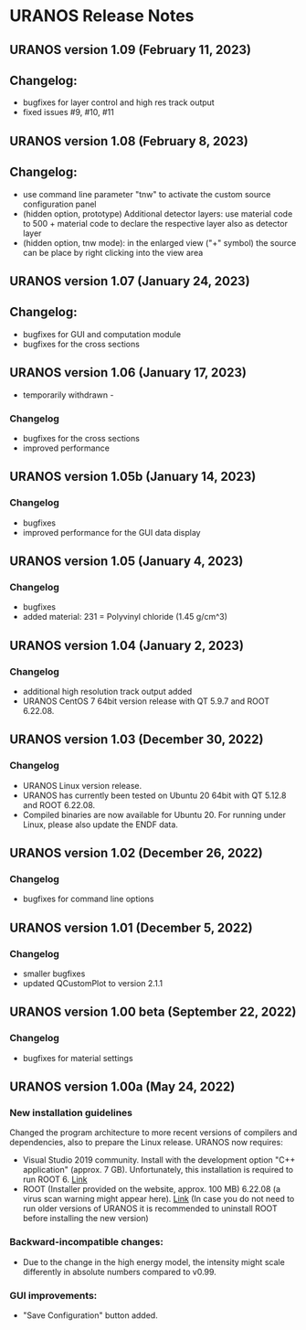 # URANOS Release Notes

## URANOS version 1.09 (February 11, 2023)

## Changelog:
- bugfixes for layer control and high res track output
- fixed issues #9, #10, #11


## URANOS version 1.08 (February 8, 2023)

## Changelog:
- use command line parameter "tnw" to activate the custom source configuration panel
- (hidden option, prototype) Additional detector layers: use material code to 500 + material code to declare the respective layer also as detector layer
- (hidden option, tnw mode): in the enlarged view ("+" symbol) the source can be place by right clicking into the view area 


## URANOS version 1.07 (January 24, 2023)

## Changelog:
- bugfixes for GUI and computation module
- bugfixes for the cross sections


## URANOS version 1.06 (January 17, 2023)
- temporarily withdrawn - 
### Changelog
- bugfixes for the cross sections
- improved performance


## URANOS version 1.05b (January 14, 2023)

### Changelog
- bugfixes
- improved performance for the GUI data display


## URANOS version 1.05 (January 4, 2023)

### Changelog
- bugfixes
- added material: 231 = Polyvinyl chloride (1.45 g/cm^3)


## URANOS version 1.04 (January 2, 2023)

### Changelog
- additional high resolution track output added
- URANOS CentOS 7 64bit version release with QT 5.9.7 and ROOT 6.22.08.


## URANOS version 1.03 (December 30, 2022)

### Changelog
- URANOS Linux version release. 
- URANOS has currently been tested on Ubuntu 20 64bit with QT 5.12.8 and ROOT 6.22.08.
- Compiled binaries are now available for Ubuntu 20. For running under Linux, please also update the ENDF data.


## URANOS version 1.02 (December 26, 2022)

### Changelog
- bugfixes for command line options


## URANOS version 1.01 (December 5, 2022)

### Changelog
- smaller bugfixes
- updated QCustomPlot to version 2.1.1


## URANOS version 1.00 beta (September 22, 2022)

### Changelog
- bugfixes for material settings


## URANOS version 1.00a (May 24, 2022)

### New installation guidelines

Changed the program architecture to more recent versions of compilers and dependencies, also to prepare the Linux release.
URANOS now requires:
- Visual Studio 2019 community. Install with the development option "C++
application" (approx. 7 GB). Unfortunately, this installation is required to
run ROOT 6. [Link](https://my.visualstudio.com/Downloads?q=visual%20studio%202019&wt.mc_id=o~msft~vscom~older-downloads)
- ROOT (Installer provided on the website, approx. 100 MB) 6.22.08 (a virus
scan warning might appear here). [Link](https://root.cern/download/root_v6.22.08.win32.vc16.exe)
(In case you do not need to run older versions of URANOS it is recommended
to uninstall ROOT before installing the new version)

### Backward-incompatible changes:
- Due to the change in the high energy model, the intensity might scale differently in absolute numbers compared to v0.99.

### GUI improvements:
- "Save Configuration" button added.
